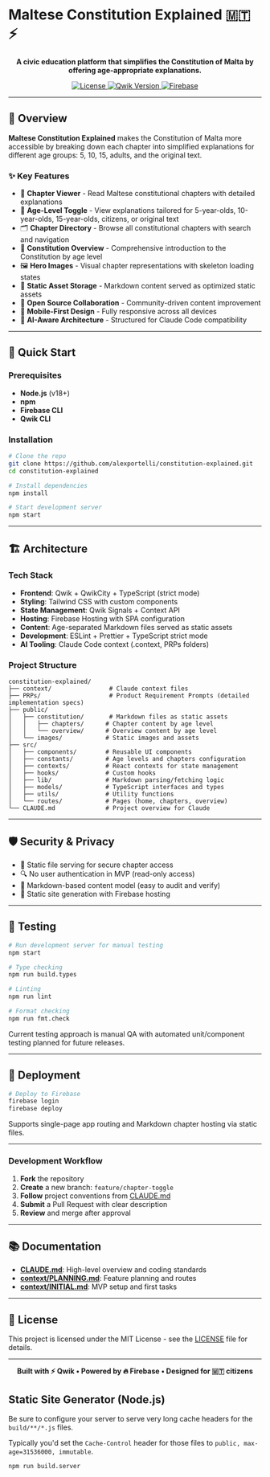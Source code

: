 # Maltese Constitution Explained 🇲🇹 ⚡️

<p align="center">
  <strong>A civic education platform that simplifies the Constitution of Malta by offering age-appropriate explanations.</strong>
</p>

<p align="center">
  <a href="https://github.com/yourusername/constitution-explained/blob/main/LICENSE">
    <img src="https://img.shields.io/badge/license-MIT-blue.svg" alt="License">
  </a>
  <a href="https://qwik.dev/">
    <img src="https://img.shields.io/badge/Qwik-Framework-blueviolet.svg" alt="Qwik Version">
  </a>
  <a href="https://firebase.google.com/">
    <img src="https://img.shields.io/badge/Firebase-Enabled-orange.svg" alt="Firebase">
  </a>
</p>

---

## 🎯 Overview

**Maltese Constitution Explained** makes the Constitution of Malta more accessible by breaking down each chapter into simplified explanations for different age groups: 5, 10, 15, adults, and the original text.

### ✨ Key Features

- 📜 **Chapter Viewer** - Read Maltese constitutional chapters with detailed explanations
- 👶 **Age-Level Toggle** - View explanations tailored for 5-year-olds, 10-year-olds, 15-year-olds, citizens, or original text
- 🗂️ **Chapter Directory** - Browse all constitutional chapters with search and navigation
- 📖 **Constitution Overview** - Comprehensive introduction to the Constitution by age level
- 🖼️ **Hero Images** - Visual chapter representations with skeleton loading states
- 📁 **Static Asset Storage** - Markdown content served as optimized static assets
- 💬 **Open Source Collaboration** - Community-driven content improvement
- 📱 **Mobile-First Design** - Fully responsive across all devices
- 🧠 **AI-Aware Architecture** - Structured for Claude Code compatibility

---

## 🚀 Quick Start

### Prerequisites

- **Node.js** (v18+)
- **npm**
- **Firebase CLI**
- **Qwik CLI**

### Installation

```bash
# Clone the repo
git clone https://github.com/alexportelli/constitution-explained.git
cd constitution-explained

# Install dependencies
npm install

# Start development server
npm start
```

---

## 🏗️ Architecture

### Tech Stack

- **Frontend**: Qwik + QwikCity + TypeScript (strict mode)
- **Styling**: Tailwind CSS with custom components
- **State Management**: Qwik Signals + Context API
- **Hosting**: Firebase Hosting with SPA configuration
- **Content**: Age-separated Markdown files served as static assets
- **Development**: ESLint + Prettier + TypeScript strict mode
- **AI Tooling**: Claude Code context (.context, PRPs folders)

### Project Structure

```
constitution-explained/
├── context/                # Claude context files
├── PRPs/                   # Product Requirement Prompts (detailed implementation specs)
├── public/
│   ├── constitution/       # Markdown files as static assets
│   │   ├── chapters/      # Chapter content by age level
│   │   └── overview/      # Overview content by age level
│   └── images/            # Static images and assets
├── src/
│   ├── components/        # Reusable UI components
│   ├── constants/         # Age levels and chapters configuration
│   ├── contexts/          # React contexts for state management
│   ├── hooks/             # Custom hooks
│   ├── lib/               # Markdown parsing/fetching logic
│   ├── models/            # TypeScript interfaces and types
│   ├── utils/             # Utility functions
│   └── routes/            # Pages (home, chapters, overview)
└── CLAUDE.md              # Project overview for Claude
```

---

## 🛡️ Security & Privacy

- 📁 Static file serving for secure chapter access
- 🔍 No user authentication in MVP (read-only access)
- 📁 Markdown-based content model (easy to audit and verify)
- 📡 Static site generation with Firebase hosting

---

## 🧪 Testing

```bash
# Run development server for manual testing
npm start

# Type checking
npm run build.types

# Linting
npm run lint

# Format checking
npm run fmt.check
```

Current testing approach is manual QA with automated unit/component testing planned for future releases.

---

## 🚀 Deployment

```bash
# Deploy to Firebase
firebase login
firebase deploy
```

Supports single-page app routing and Markdown chapter hosting via static files.

---

### Development Workflow

1. **Fork** the repository
2. **Create** a new branch: `feature/chapter-toggle`
3. **Follow** project conventions from [CLAUDE.md](CLAUDE.md)
4. **Submit** a Pull Request with clear description
5. **Review** and merge after approval

---

## 📚 Documentation

- **[CLAUDE.md](CLAUDE.md)**: High-level overview and coding standards
- **[context/PLANNING.md](context/PLANNING.md)**: Feature planning and routes
- **[context/INITIAL.md](context/INITIAL.md)**: MVP setup and first tasks

---

## 📄 License

This project is licensed under the MIT License - see the [LICENSE](LICENSE) file for details.

---

<p align="center">
  <strong>Built with ⚡️ Qwik • Powered by 🔥 Firebase • Designed for 🇲🇹 citizens</strong>
</p>

## Static Site Generator (Node.js)

Be sure to configure your server to serve very long cache headers for the `build/**/*.js` files.

Typically you'd set the `Cache-Control` header for those files to `public, max-age=31536000, immutable`.

```shell
npm run build.server
```
